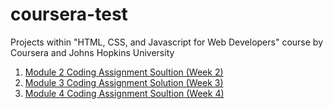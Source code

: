 # coursera-test
Projects within "HTML, CSS, and Javascript for Web Developers" course by Coursera and Johns Hopkins University

1. <a href="https://boniverski.github.io/coursera-test/module2-solution/" target="_blank">Module 2 Coding Assignment Soultion (Week 2)</a>
2. <a href="https://boniverski.github.io/coursera-test/module3-solution/" target="_blank">Module 3 Coding Assignment Solution (Week 3)</a>
3. <a href="https://boniverski.github.io/coursera-test/module4-solution/" target="_blank">Module 4 Coding Assignment Soultion (Week 4)</a>
